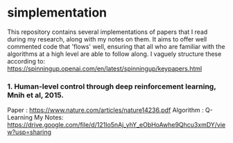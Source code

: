 # simplementation
This repository contains several implementations of papers that I read during my research, along with my notes on them. It aims to offer well commented code that 'flows' well, ensuring that all who are familiar with the algorithms at a high level are able to follow along. I vaguely structure these according to: https://spinningup.openai.com/en/latest/spinningup/keypapers.html

### 1. Human-level control through deep reinforcement learning, Mnih et al, 2015.
Paper : https://www.nature.com/articles/nature14236.pdf
Algorithm : Q-Learning
My Notes: https://drive.google.com/file/d/121Io5nAj_yhY_eObHoAwhe9Qhcu3xmDY/view?usp=sharing

